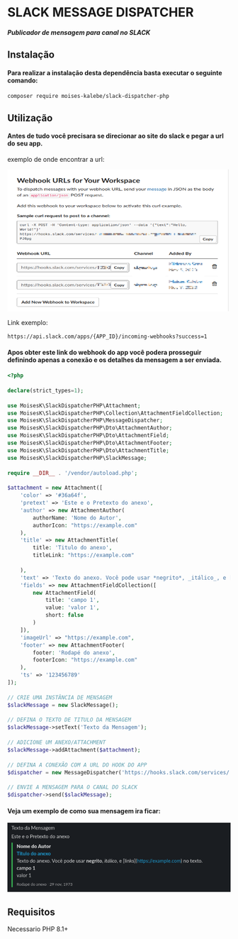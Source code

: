 # SLACK MESSAGE DISPATCHER

##### Publicador de mensagem para canal no SLACK

## Instalação

#### Para realizar a instalação desta dependência basta executar o seguinte comando:
```shell
composer require moises-kalebe/slack-dispatcher-php
```

## Utilização
#### Antes de tudo você precisara se direcionar ao site do slack e pegar a url do seu app.

exemplo de onde encontrar a url:

<img height="320" src="assets/readme/token_locale_example.png" width="500"/>

Link exemplo:
```
https://api.slack.com/apps/{APP_ID}/incoming-webhooks?success=1
```

#### Apos obter este link do webhook do app você podera prosseguir definindo apenas a conexão e os detalhes da mensagem a ser enviada.


```php
<?php

declare(strict_types=1);

use MoisesK\SlackDispatcherPHP\Attachment;
use MoisesK\SlackDispatcherPHP\Collection\AttachmentFieldCollection;
use MoisesK\SlackDispatcherPHP\MessageDispatcher;
use MoisesK\SlackDispatcherPHP\Dto\AttachmentAuthor;
use MoisesK\SlackDispatcherPHP\Dto\AttachmentField;
use MoisesK\SlackDispatcherPHP\Dto\AttachmentFooter;
use MoisesK\SlackDispatcherPHP\Dto\AttachmentTitle;
use MoisesK\SlackDispatcherPHP\SlackMessage;

require __DIR__ . '/vendor/autoload.php';

$attachment = new Attachment([
    'color' => '#36a64f',
    'pretext' => 'Este e o Pretexto do anexo',
    'author' => new AttachmentAuthor(
        authorName: 'Nome do Autor',
        authorIcon: "https://example.com"
    ),
    'title' => new AttachmentTitle(
        title: 'Titulo do anexo',
        titleLink: "https://example.com"

    ),
    'text' => 'Texto do anexo. Você pode usar *negrito*, _itálico_, e [links](https://example.com) no texto.',
    'fields' => new AttachmentFieldCollection([
        new AttachmentField(
            title: 'campo 1',
            value: 'valor 1',
            short: false
        )
    ]),
    'imageUrl' => "https://example.com",
    'footer' => new AttachmentFooter(
        footer: 'Rodapé do anexo',
        footerIcon: "https://example.com"
    ),
    'ts' => '123456789'
]);

// CRIE UMA INSTÂNCIA DE MENSAGEM
$slackMessage = new SlackMessage();

// DEFINA O TEXTO DE TITULO DA MENSAGEM
$slackMessage->setText('Texto da Mensagem');

// ADICIONE UM ANEXO/ATTACHMENT
$slackMessage->addAttachment($attachment);

// DEFINA A CONEXÃO COM A URL DO HOOK DO APP
$dispatcher = new MessageDispatcher('https://hooks.slack.com/services/.....');

// ENVIE A MENSAGEM PARA O CANAL DO SLACK
$dispatcher->send($slackMessage);
```

#### Veja um exemplo de como sua mensagem ira ficar:

<img src="assets/readme/message_example.png" title="exemplo do corpo final da mensagem:"/>

## Requisitos

Necessario PHP 8.1+